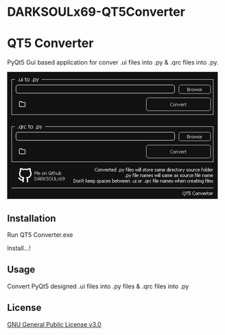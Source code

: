 # DARKSOULx69-QT5Converter

# QT5 Converter

PyQt5 Gui based application for conver .ui files into .py & .qrc files into .py.

![Alt text](ui.png?raw=true "Title")

## Installation

Run QT5 Converter.exe

Install...!

## Usage

Convert PyQt5 designed .ui files into .py files & .qrc files into .py

## License
[GNU General Public License v3.0](https://github.com/DARKSOULx69/DARKSOULx69-QT5Converter/blob/main/LICENSE)
